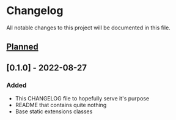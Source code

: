 # Changelog
All notable changes to this project will be documented in this file.

## [Planned]

## [0.1.0] - 2022-08-27
### Added
- This CHANGELOG file to hopefully serve it's purpose
- README that contains quite nothing
- Base static extensions classes

[Planned]: 
[0.1.0]: 
